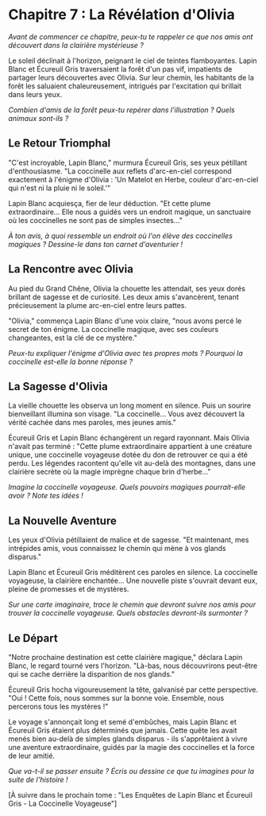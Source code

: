 # Chapitre 7 : La Révélation d'Olivia

*Avant de commencer ce chapitre, peux-tu te rappeler ce que nos amis ont découvert dans la clairière mystérieuse ?*

Le soleil déclinait à l'horizon, peignant le ciel de teintes flamboyantes. Lapin Blanc et Écureuil Gris traversaient la forêt d'un pas vif, impatients de partager leurs découvertes avec Olivia. Sur leur chemin, les habitants de la forêt les saluaient chaleureusement, intrigués par l'excitation qui brillait dans leurs yeux.

*Combien d'amis de la forêt peux-tu repérer dans l'illustration ? Quels animaux sont-ils ?*

## Le Retour Triomphal

"C'est incroyable, Lapin Blanc," murmura Écureuil Gris, ses yeux pétillant d'enthousiasme. "La coccinelle aux reflets d'arc-en-ciel correspond exactement à l'énigme d'Olivia : 'Un Matelot en Herbe, couleur d'arc-en-ciel qui n'est ni la pluie ni le soleil.'"

Lapin Blanc acquiesça, fier de leur déduction. "Et cette plume extraordinaire... Elle nous a guidés vers un endroit magique, un sanctuaire où les coccinelles ne sont pas de simples insectes..."

*À ton avis, à quoi ressemble un endroit où l'on élève des coccinelles magiques ? Dessine-le dans ton carnet d'aventurier !*

## La Rencontre avec Olivia

Au pied du Grand Chêne, Olivia la chouette les attendait, ses yeux dorés brillant de sagesse et de curiosité. Les deux amis s'avancèrent, tenant précieusement la plume arc-en-ciel entre leurs pattes.

"Olivia," commença Lapin Blanc d'une voix claire, "nous avons percé le secret de ton énigme. La coccinelle magique, avec ses couleurs changeantes, est la clé de ce mystère."

*Peux-tu expliquer l'énigme d'Olivia avec tes propres mots ? Pourquoi la coccinelle est-elle la bonne réponse ?*

## La Sagesse d'Olivia

La vieille chouette les observa un long moment en silence. Puis un sourire bienveillant illumina son visage. "La coccinelle... Vous avez découvert la vérité cachée dans mes paroles, mes jeunes amis."

Écureuil Gris et Lapin Blanc échangèrent un regard rayonnant. Mais Olivia n'avait pas terminé : "Cette plume extraordinaire appartient à une créature unique, une coccinelle voyageuse dotée du don de retrouver ce qui a été perdu. Les légendes racontent qu'elle vit au-delà des montagnes, dans une clairière secrète où la magie imprègne chaque brin d'herbe..."

*Imagine la coccinelle voyageuse. Quels pouvoirs magiques pourrait-elle avoir ? Note tes idées !*

## La Nouvelle Aventure

Les yeux d'Olivia pétillaient de malice et de sagesse. "Et maintenant, mes intrépides amis, vous connaissez le chemin qui mène à vos glands disparus."

Lapin Blanc et Écureuil Gris méditèrent ces paroles en silence. La coccinelle voyageuse, la clairière enchantée... Une nouvelle piste s'ouvrait devant eux, pleine de promesses et de mystères.

*Sur une carte imaginaire, trace le chemin que devront suivre nos amis pour trouver la coccinelle voyageuse. Quels obstacles devront-ils surmonter ?*

## Le Départ

"Notre prochaine destination est cette clairière magique," déclara Lapin Blanc, le regard tourné vers l'horizon. "Là-bas, nous découvrirons peut-être qui se cache derrière la disparition de nos glands."

Écureuil Gris hocha vigoureusement la tête, galvanisé par cette perspective. "Oui ! Cette fois, nous sommes sur la bonne voie. Ensemble, nous percerons tous les mystères !"

Le voyage s'annonçait long et semé d'embûches, mais Lapin Blanc et Écureuil Gris étaient plus déterminés que jamais. Cette quête les avait menés bien au-delà de simples glands disparus - ils s'apprêtaient à vivre une aventure extraordinaire, guidés par la magie des coccinelles et la force de leur amitié.

*Que va-t-il se passer ensuite ? Écris ou dessine ce que tu imagines pour la suite de l'histoire !*

[À suivre dans le prochain tome : "Les Enquêtes de Lapin Blanc et Écureuil Gris - La Coccinelle Voyageuse"]